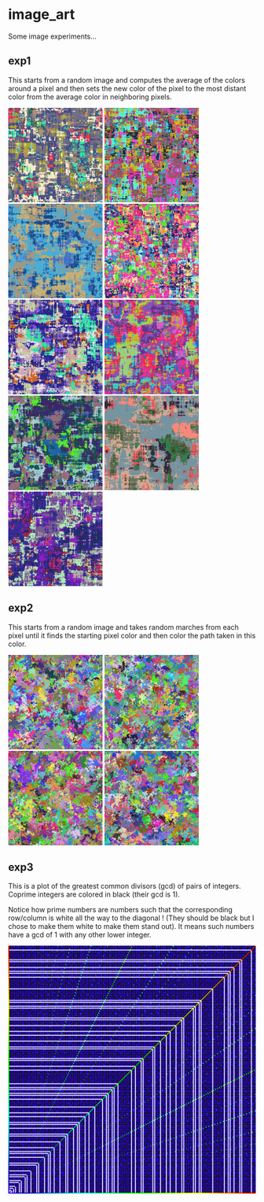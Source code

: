 # image_art

Some image experiments...

## exp1

This starts from a random image and computes the average of the colors around a pixel and then sets the new color of the pixel to the most distant color from the average color in neighboring pixels.

<span>
<img src="./outputs/exp1/sfxbpg.png" width="192">
<img src="./outputs/exp1/qehzel.png" width="192">
<img src="./outputs/exp1/zuzsay.png" width="192">
<img src="./outputs/exp1/rcbenz.png" width="192">
<img src="./outputs/exp1/jftgux.png" width="192">
<img src="./outputs/exp1/jgrdzj.png" width="192">
<img src="./outputs/exp1/gwbexd.png" width="192">
<img src="./outputs/exp1/ybhwhh.png" width="192">
<img src="./outputs/exp1/hgcbee.png" width="192">
</span>

## exp2

This starts from a random image and takes random marches from each pixel until it finds the starting pixel color and then color the path taken in this color.

<span>
<img src="./outputs/exp2/iotodw.png" width="192">
<img src="./outputs/exp2/iujwrd.png" width="192">
<img src="./outputs/exp2/lyhakp.png" width="192">
<img src="./outputs/exp2/xmhxnz.png" width="192">
</span>

## exp3

This is a plot of the greatest common divisors (gcd) of pairs of integers. Coprime integers are colored in black (their gcd is 1).

Notice how prime numbers are numbers such that the corresponding row/column is white all the way to the diagonal ! (They should be black but I chose to make them white to make them stand out). It means such numbers have a gcd of 1 with any other lower integer.

<img src="./outputs/exp3/hkfaqr.png" width="512">
